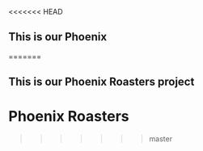 <<<<<<< HEAD
## This is our Phoenix 
=======

## This is our Phoenix Roasters project

# Phoenix Roasters

>>>>>>> master
